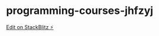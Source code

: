 # programming-courses-jhfzyj

[Edit on StackBlitz ⚡️](https://stackblitz.com/edit/programming-courses-jhfzyj)